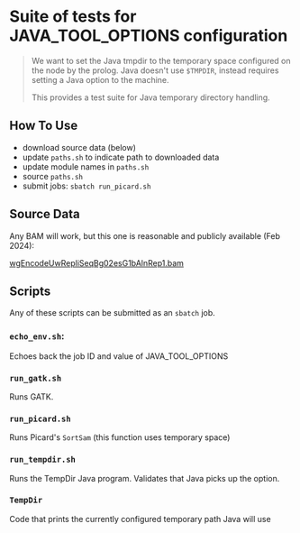 # Suite of tests for JAVA_TOOL_OPTIONS configuration

> We want to set the Java tmpdir to the temporary space configured on the node by the prolog.  Java doesn't use `$TMPDIR`, instead requires setting a Java option to the machine.
>
> This provides a test suite for Java temporary directory handling.
>

## How To Use

 - download source data (below)
 - update `paths.sh` to indicate path to downloaded data
 - update module names in `paths.sh`
 - source `paths.sh`
 - submit jobs: `sbatch run_picard.sh`

## Source Data

Any BAM will work, but this one is reasonable and publicly available (Feb 2024):

[wgEncodeUwRepliSeqBg02esG1bAlnRep1.bam](http://hgdownload.cse.ucsc.edu/goldenpath/hg19/encodeDCC/wgEncodeUwRepliSeq/wgEncodeUwRepliSeqBg02esG1bAlnRep1.bam)


## Scripts

Any of these scripts can be submitted as an `sbatch` job.

### `echo_env.sh`:

Echoes back the job ID and value of JAVA_TOOL_OPTIONS

### `run_gatk.sh`

Runs GATK.

### `run_picard.sh`

Runs Picard's `SortSam` (this function uses temporary space)

### `run_tempdir.sh`

Runs the TempDir Java program.  Validates that Java picks up the option.

### `TempDir`

Code that prints the currently configured temporary path Java will use
